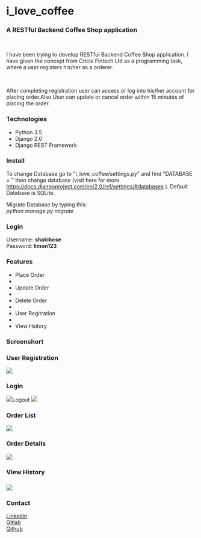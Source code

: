 # i_love_coffee

<h3>A RESTful Backend Coffee Shop application</h3>
	<br>
	<p>I have been trying to develop RESTful Backend Coffee Shop application. I have given the concept from Cricle Fintech Ltd  as a programming task, where a user registers his/her as a orderer. </p>
	<br>
	<p> After completing registration user can access or log into his/her account for placing order.Also User can update or cancel order within 15 minutes of placing the order.</p>
	
<h3>Technologies</h3>

<ul>
  <li>Python 3.5</li>
  <li>Django 2.0</li>
  <li>Django REST Framework</li> 
</ul>

<h3>Install</h3>

To change Database go to "i_love_coffee/settings.py" and find "DATABASE = " then change database (visit here for more <a href="https://docs.djangoproject.com/en/2.0/ref/settings/#databases">https://docs.djangoproject.com/en/2.0/ref/settings/#databases</a> ). Default Database is SQLite.

Migrate Database by typing this:
<br>
<i>python manage.py migrate</i>

<h3>Login</h3>

Username: <b>shakibcse</b><br>
Password: <b>limon123</b>

<h3>Features</h3>
<ul>
  <li>Place Order<li>
  <li>Update Order<li>
  <li>Delete Order<li>
  <li>User Regitration<li>
  <li>View Hsitory</li>
</ul>

<h3>Screenshort</h3>
<h3>User Registration</h3>
<img src="https://user-images.githubusercontent.com/15167039/45024983-10321e80-b05c-11e8-88a8-0263177bfef1.png">
<h3>Login</h3>
<img src="https://user-images.githubusercontent.com/15167039/45025103-63a46c80-b05c-11e8-9a10-23af3ab304c3.png"
<h3>Logout</h3>
<img src="https://user-images.githubusercontent.com/15167039/45025255-cbf34e00-b05c-11e8-8168-778eb2d119f2.png">
<h3>Order List</h3>
<img src="https://user-images.githubusercontent.com/15167039/45025324-fe04b000-b05c-11e8-8239-328c765dc83b.png">
<h3>Order Details</h3>
<img src="https://user-images.githubusercontent.com/15167039/45025381-268caa00-b05d-11e8-83e5-f868829373e1.png">
<h3>View History<h3>
<img src="https://user-images.githubusercontent.com/15167039/45025455-5936a280-b05d-11e8-8c6f-97d359edbc42.png">

<h3>Contact</h3>
<a href="https://www.linkedin.com/in/smshakiblimon/">Linkedin</a><br>
<a href="https://gitlab.com/shakiblimon">Gitlab</a><br>
<a href="https://github.com/shakiblimon">Github</a>





